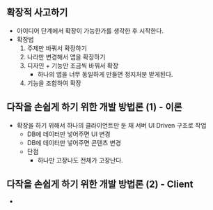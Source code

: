 ## 확장적 사고하기

- 아이디어 단계에서 확장이 가능한가를 생각한 후 시작한다.
- 확장법
  1. 주제만 바꿔서 확장하기
  2. 나라만 변경해서 앱을 확장하기
  3. 디자인 + 기능만 조금씩 바꿔서 확장
     - 하나의 앱을 너무 동일하게 만들면 정지처분 받게된다.
  4. 기능을 조합하여 확장

## 다작을 손쉽게 하기 위한 개발 방법론 (1) - 이론

- 확장을 하기 위해서 하나의 클라이언트만 둔 채 서버 UI Driven 구조로 작업
  - DB에 데이터만 넣어주면 UI 변경
  - DB에 데이터만 넣어주면 콘텐츠 변경
  - 단점
    - 하나만 고장나도 전체가 고장난다.

## 다작을 손쉽게 하기 위한 개발 방법론 (2) - Client

-
